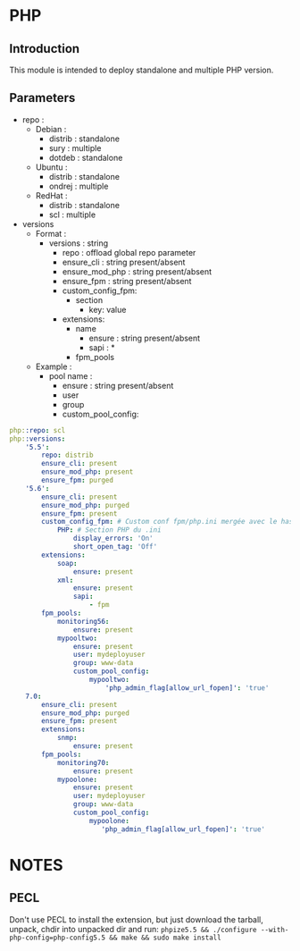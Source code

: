 # PHP
## Introduction
This module is intended to deploy standalone and multiple PHP version.

## Parameters
* repo : 
  * Debian :
    * distrib : standalone
    * sury : multiple
    * dotdeb : standalone
  * Ubuntu :
    * distrib : standalone
    * ondrej : multiple
  * RedHat :
    * distrib : standalone
    * scl : multiple
* versions
  * Format :
    * versions : string
      * repo : offload global repo parameter 
      * ensure_cli : string present/absent
      * ensure_mod_php : string present/absent
      * ensure_fpm : string present/absent  
      * custom_config_fpm:
        * section
          * key: value
      * extensions:
        * name
          * ensure : string present/absent
          * sapi :
            * 
        * fpm_pools
  * Example :
    * pool name :
      * ensure : string present/absent
      * user
      * group
      * custom_pool_config:

```yaml
php::repo: scl
php::versions:
    '5.5':
        repo: distrib
        ensure_cli: present
        ensure_mod_php: present
        ensure_fpm: purged
    '5.6':
        ensure_cli: present
        ensure_mod_php: purged
        ensure_fpm: present
        custom_config_fpm: # Custom conf fpm/php.ini mergée avec le hash par défaut
            PHP: # Section PHP du .ini
                display_errors: 'On'
                short_open_tag: 'Off'
        extensions:
            soap:
                ensure: present
            xml:
                ensure: present
                sapi:
                    - fpm
        fpm_pools:
            monitoring56:
                ensure: present
            mypooltwo:
                ensure: present
                user: mydeployuser
                group: www-data
                custom_pool_config:
                    mypooltwo:
                        'php_admin_flag[allow_url_fopen]': 'true'
    7.0:
        ensure_cli: present
        ensure_mod_php: purged
        ensure_fpm: present
        extensions:
            snmp:
                ensure: present
        fpm_pools:
            monitoring70:
                ensure: present
            mypoolone:
                ensure: present
                user: mydeployuser
                group: www-data
                custom_pool_config:
                    mypoolone:
                       'php_admin_flag[allow_url_fopen]': 'true'
```

# NOTES
## PECL
Don't use PECL to install the extension, but just download the tarball, unpack, chdir into unpacked dir and run: ```phpize5.5 && ./configure --with-php-config=php-config5.5 && make && sudo make install```
